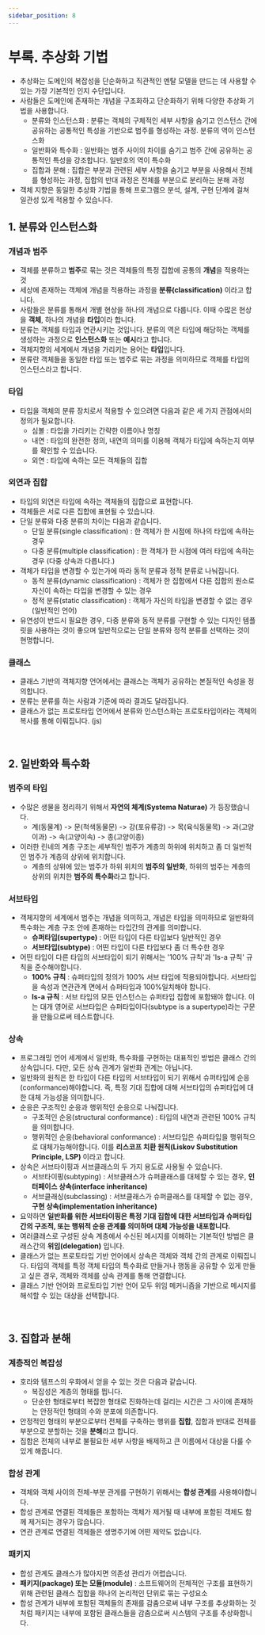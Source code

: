 ```yaml
---
sidebar_position: 8
---
```


# 부록. 추상화 기법

- 추상화는 도메인의 복잡성을 단순화하고 직관적인 멘탈 모델을 만드는 데 사용할 수 있는 가장 기본적인 인지 수단입니다.
- 사람들은 도메인에 존재하는 개념을 구조화하고 단순화하기 위해 다양한 추상화 기법을 사용합니다.
  - 분류와 인스턴스화 : 분류는 객체의 구체적인 세부 사항을 숨기고 인스턴스 간에 공유하는 공통적인 특성을 기반으로 범주를 형성하는 과정. 분류의 역이 인스턴스화
  - 일반화와 특수화 : 일반화는 범주 사이의 차이를 숨기고 범주 간에 공유하는 공통적인 특성을 강조합니다. 일반호의 역이 특수화
  - 집합과 분해 : 집합은 부분과 관련된 세부 사항을 숨기고 부분을 사용해서 전체를 형성하는 과정, 집합의 반대 과정은 전체를 부분으로 분리하는 분해 과정
- 객체 지향은 동일한 추상화 기법을 통해 프로그램으 분석, 설계, 구현 단계에 걸쳐 일관성 있게 적용할 수 있습니다.

## 1. 분류와 인스턴스화

### 개념과 범주

- 객체를 분류하고 **범주**로 묶는 것은 객체들의 특정 집합에 공통의 **개념**을 적용하는 것
- 세상에 존재하는 객체에 개념을 적용하는 과정을 **분류(classification)** 이라고 합니다.
- 사람들은 분류를 통해서 개별 현상을 하나의 개념으로 다룹니다. 이때 수많은 현상을 **객체**, 하나의 개념을 **타입**이라 합니다.
- 분류는 객체를 타입과 연관시키는 것입니다. 분류의 역은 타입에 해당하는 객체를 생성하는 과정으로 **인스턴스화** 또는 **예시**라고 합니다.
- 객체지향의 세계에서 개념을 가리키는 용어는 **타입**입니다.
- 분류란 객체들을 동일한 타입 또는 범주로 묶는 과정을 의미하므로 객체를 타입의 인스턴스라고 합니다.

### 타입

- 타입을 객체의 분류 장치로서 적용할 수 있으려면 다음과 같은 세 가지 관점에서의 정의가 필요합니다.
  - 심볼 : 타입을 가리키는 간략한 이름이나 명칭
  - 내연 : 타입의 완전한 정의, 내연의 의미를 이용해 객체가 타입에 속하는지 여부를 확인할 수 있습니다.
  - 외연 : 타입에 속하는 모든 객체들의 집합

### 외연과 집합

- 타입의 외연은 타입에 속하는 객체들의 집합으로 표현합니다.
- 객체들은 서로 다른 집합에 표현될 수 있습니다.
- 단일 분류와 다중 분류의 차이는 다음과 같습니다.
  - 단일 분류(single classification) : 한 객체가 한 시점에 하나의 타입에 속하는 경우
  - 다중 분류(multiple classification) : 한 객체가 한 시점에 여러 타입에 속하는 경우 (다중 상속과 다릅니다.)
- 객체가 타입을 변경할 수 있는가에 따라 동적 분류과 정적 분류로 나눠집니다.
  - 동적 분류(dynamic classification) : 객체가 한 집합에서 다른 집합의 원소로 자신이 속하는 타입을 변경할 수 있는 경우
  - 정적 분류(static classification) : 객체가 자신의 타입을 변경할 수 없는 경우 (일반적인 언어)
- 유연성이 반드시 필요한 경우, 다중 분류와 동적 분류를 구현할 수 있는 디자인 템플릿을 사용하는 것이 좋으며 일반적으로는 단일 분류와 정적 분류를 선택하는 것이 현명합니다.

### 클래스

- 클래스 기반의 객체지향 언어에서는 클래스는 객체가 공유하는 본질적인 속성을 정의합니다.
- 분류는 분류를 하는 사람과 기준에 따라 결과도 달라집니다.
- 클래스가 없는 프로토타입 언어에서 분류와 인스턴스화는 프로토타입이라는 객체의 복사를 통해 이뤄집니다. (js)

<br/>

## 2. 일반화와 특수화

### 범주의 타입

- 수많은 생물을 정리하기 위해서 **자연의 체계(Systema Naturae)** 가 등장했습니다.
  - 계(동물계) -> 문(척색동물문) -> 강(포유류강) -> 목(육식동물목) -> 과(고양이과) -> 속(고양이속) -> 종(고양이종)
- 이러한 린네의 계층 구조는 세부적인 범주가 계층의 하위에 위치하고 좀 더 일반적인 범주가 계층의 상위에 위치합니다.
  - 계층의 상위에 있는 범주가 하위 위치의 **범주의 일반화**, 하위의 범주는 계층의 상위의 위치한 **범주의 특수화**라고 합니다.

### 서브타입

- 객체지향의 세계에서 범주는 개념을 의미하고, 개념은 타입을 의미하므로 일반화의 특수화는 계층 구조 안에 존재하는 타입간의 관계를 의미합니다.
  - **슈퍼타입(supertype)** : 어떤 타입이 다른 타입보다 일반적인 경우
  - **서브타입(subtype)** : 어떤 타입이 다른 타입보다 좀 더 특수한 경우
- 어떤 타입이 다른 타입의 서브타입이 되기 위해서는 '100% 규칙'과 'Is-a 규칙' 규칙을 준수해야합니다.
  - **100% 규칙** : 슈퍼타입의 정의가 100% 서브 타입에 적용되야합니다. 서브타입을 속성과 연관관계 면에서 슈퍼타입과 100%일치해야 합니다.
  - **Is-a 규칙** : 서브 타입의 모든 인스턴스는 슈퍼타입 집합에 포함돼야 합니다. 이는 대개 영어로 서브타입은 슈퍼타입이다(subtype is a supertype)라는 구문을 만듦으로써 테스트합니다.

### 상속

- 프로그래밍 언어 세계에서 일반화, 특수화를 구현하는 대표적인 방법은 클래스 간의 상속입니다. 다만, 모든 상속 관계가 일반화 관계는 아닙니다.
- 일반화의 원칙은 한 타입이 다른 타입의 서브타입이 되기 위해서 슈퍼타입에 순응(conformance)해야합니다. 즉, 특정 기대 집합에 대해 서브타입의 슈퍼타입에 대한 대체 가능성을 의미합니다.
- 순응은 구조적인 순응과 행위적인 순응으로 나눠집니다.
  - 구조적인 순응(structural conformance) : 타입의 내연과 관련된 100% 규칙을 의미합니다.
  - 행위적인 순응(behavioral conformance) : 서브타입은 슈퍼타입을 행위적으로 대체가능해야합니다. 이를 **리스코프 치환 원칙(Liskov Substitution Principle, LSP)** 이라고 합니다.
- 상속은 서브타이핑과 서브클래스의 두 가지 용도로 사용될 수 있습니다.
  - 서브타이핑(subtyping) : 서브클래스가 슈퍼클래스를 대체할 수 있는 경우, **인터페이스 상속(interface inheritance)**
  - 서브클래싱(subclassing) : 서브클래스가 슈퍼클래스를 대체할 수 없는 경우, **구현 상속(implementation inheritance)**
- 요약하면 **일반화를 위한 서브타이핑은 특정 기대 집합에 대한 서브타입과 슈퍼타입 간의 구조적, 또는 행위적 순응 관계를 의미하며 대체 가능성을 내포합니다.**
- 여러클래스로 구성된 상속 계층에서 수신된 메시지를 이해하는 기본적인 방법은 클래스간의 **위임(delegation)** 입니다.
- 클래스가 없는 프로토타입 기반 언어에서 상속은 객체와 객체 간의 관계로 이뤄집니다. 타입의 객체를 특정 객체 타입의 특수화로 만들거나 행동을 공유할 수 있게 만들고 싶은 경우, 객체와 객체를 상속 관계를 통해 연결합니다.
- 클래스 기반 언어와 프로토타입 기반 언어 모두 위임 메커니즘을 기반으로 메시지를 해석할 수 있는 대상을 선택합니다.

<br/>

## 3. 집합과 분해

### 계층적인 복잡성

- 호라와 템프스의 우화에서 얻을 수 있는 것은 다음과 같습니다.
  - 복잡성은 계층의 형태를 띕니다.
  - 단순한 형태로부터 복잡한 형태로 진화하는데 걸리는 시간은 그 사이에 존재하는 안정적인 형태의 수와 분포에 의존합니다.
- 안정적인 형태의 부분으로부터 전체를 구축하는 행위를 **집합**, 집합과 반대로 전체를 부분으로 분할하는 것을 **분해**라고 합니다.
- 집합은 전체의 내부로 불필요한 세부 사항을 배제하고 큰 이름에서 대상을 다룰 수 있게 해줍니다.

### 합성 관계

- 객체와 객체 사이의 전체-부분 관게를 구현하기 위해서는 **합성 관계**를 사용해야합니다.
- 합성 관계로 연결된 객체들은 포함하는 객체가 제거될 때 내부에 포함된 객체도 함께 제거되는 경우가 많습니다.
- 연관 관계로 연결된 객체들은 생명주기에 어떤 제약도 없습니다.

### 패키지

- 합성 관계도 클래스가 많아지면 의존성 관리가 어렵습니다.
- **패키지(package) 또는 모듈(module)** : 소프트웨어의 전체적인 구조를 표현하기 위해 관련된 클래스 집합을 하나의 논리적인 단위로 묶는 구성요소
- 합성 관계가 내부에 포함된 객체들의 존재를 감춤으로써 내부 구조를 추상화하는 것처럼 패키지는 내부에 포함된 클래스들을 감춤으로써 시스템의 구조를 추상화합니다.
